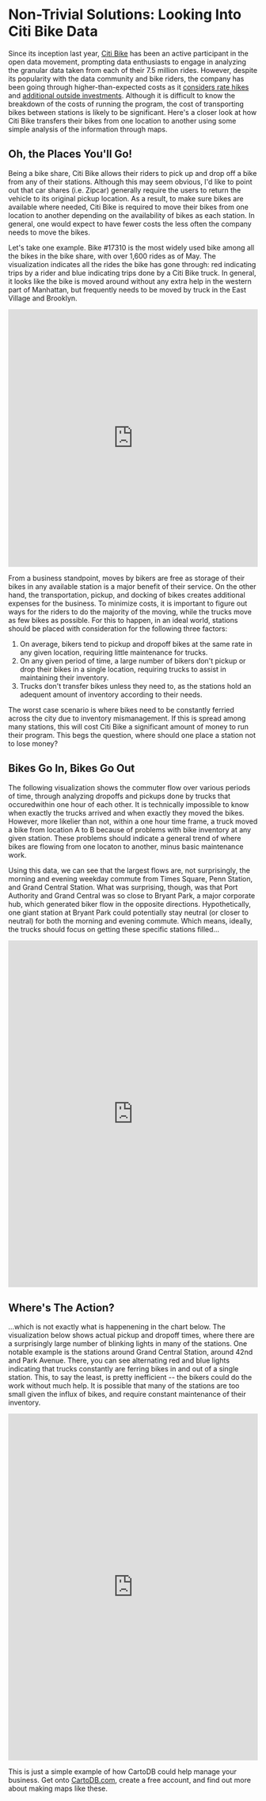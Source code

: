 Non-Trivial Solutions: Looking Into Citi Bike Data
=========
Since its inception last year, [Citi Bike](https://www.citibikenyc.com/) has been an active participant in the open data movement, prompting data enthusiasts to engage in analyzing the granular data taken from each of their 7.5 million rides. However, despite its popularity with the data community and bike riders, the company has been going through higher-than-expected costs as it [considers rate hikes](http://www.nydailynews.com/new-york/citi-bike-rates-spike-50-save-bike-sharing-program-article-1.1853120) and [additional outside investments](http://online.wsj.com/news/articles/SB10001424052702304178104579536212429157936). Although it is difficult to know the breakdown of the costs of running the program, the cost of transporting bikes between stations is likely to be significant.
Here's a closer look at how Citi Bike transfers their bikes from one location to another using some simple analysis of the information through maps.

Oh, the Places You'll Go!
--------------
Being a bike share, Citi Bike allows their riders to pick up and drop off a bike from any of their stations. Although this may seem obvious, I'd like to point out that car shares (i.e. Zipcar) generally require the users to return the vehicle to its original pickup location. As a result, to make sure bikes are available where needed, Citi Bike is required to move their bikes from one location to another depending on the availability of bikes as each station. In general, one would expect to have fewer costs the less often the company needs to move the bikes. 

Let's take one example. Bike #17310 is the most widely used bike among all the bikes in the bike share, with over 1,600 rides as of May. The visualization indicates all the rides the bike has gone through: red indicating trips by a rider and blue indicating trips done by a Citi Bike truck. In general, it looks like the bike is moved around without any extra help in the western part of Manhattan, but frequently needs to be moved by truck in the East Village and Brooklyn. 
<iframe width='100%' height='520' frameborder='0' src='http://team.cartodb.com/viz/205862b2-1e55-11e4-a972-0e73339ffa50/embed_map' allowfullscreen webkitallowfullscreen mozallowfullscreen oallowfullscreen msallowfullscreen></iframe>

From a business standpoint, moves by bikers are free as storage of their bikes in any available station is a major benefit of their service. On the other hand, the transportation, pickup, and docking of bikes creates additional expenses for the business. To minimize costs, it is important to figure out ways for the riders to do the majority of the moving, while the trucks move as few bikes as possible. For this to happen, in an ideal world, stations should be placed with consideration for the following three factors:

1.	On average, bikers tend to pickup and dropoff bikes at the same rate in any given location, requiring little maintenance for trucks.
2.	On any given period of time, a large number of bikers don't pickup or drop their bikes in a single location, requiring trucks to assist in maintaining their inventory.
3.	Trucks don't transfer bikes unless they need to, as the stations hold an adequent amount of inventory according to their needs.

The worst case scenario is where bikes need to be constantly ferried across the city due to inventory mismanagement. If this is spread among many stations, this will cost Citi Bike a significant amount of money to run their program. This begs the question, where should one place a station not to lose money? 

Bikes Go In, Bikes Go Out
----------------
The following visualization shows the commuter flow over various periods of time, through analyzing dropoffs and pickups done by trucks that occuredwithin one hour of each other. It is technically impossible to know when exactly the trucks arrived and when exactly they moved the bikes. However, more likelier than not, within a one hour time frame, a truck moved a bike from location A to B because of problems with bike inventory at any given station. These problems should indicate a general trend of where bikes are flowing from one locaton to another, minus basic maintenance work.

Using this data, we can see that the largest flows are, not surprisingly, the morning and evening weekday commute from Times Square, Penn Station, and Grand Central Station. What was surprising, though, was that Port Authority and Grand Central was so close to Bryant Park, a major corporate hub, which generated biker flow in the opposite directions. Hypothetically, one giant station at Bryant Park could potentially stay neutral (or closer to neutral) for both the morning and evening commute. Which means, ideally, the trucks should focus on getting these specific stations filled...

<iframe width='100%' height='700' frameborder='0' src='http://team.cartodb.com/viz/71381978-1d8f-11e4-82da-0e10bcd91c2b/embed_map' allowfullscreen webkitallowfullscreen mozallowfullscreen oallowfullscreen msallowfullscreen></iframe> 

Where's The Action?
----------------
...which is not exactly what is happenening in the chart below. The visualization below shows actual pickup and dropoff times, where there are a surprisingly large number of blinking lights in many of the stations. One notable example is the stations around Grand Central Station, around 42nd and Park Avenue. There, you can see alternating red and blue lights indicating that trucks constantly are ferring bikes in and out of a single station. This, to say the least, is pretty inefficient -- the bikers could do the work without much help. It is possible that many of the stations are too small given the influx of bikes, and require constant maintenance of their inventory.
<iframe width='100%' height='700' frameborder='0' src='http://team.cartodb.com/viz/003bb518-1d99-11e4-9877-0edbca4b5057/embed_map' allowfullscreen webkitallowfullscreen mozallowfullscreen oallowfullscreen msallowfullscreen></iframe>

This is just a simple example of how CartoDB could help manage your business. Get onto [CartoDB.com](http://www.cartodb.com), create a free account, and find out more about making maps like these.

